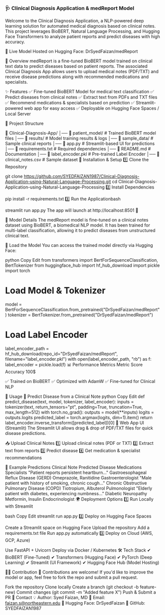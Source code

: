 ### 🩺 Clinical Diagnosis Application & medReport Model

Welcome to the Clinical Diagnosis Application, a NLP-powered deep learning solution for automated medical diagnosis based on clinical notes. This project leverages BioBERT, Natural Language Processing, and Hugging Face Transformers to analyze patient reports and predict diseases with high accuracy.

🚀 Live Model Hosted on Hugging Face: DrSyedFaizan/medReport

🔬 Overview
medReport is a fine-tuned BioBERT model trained on clinical text data to predict diseases based on patient reports. The associated Clinical Diagnosis App allows users to upload medical notes (PDF/TXT) and receive disease predictions along with recommended medications and specialists.

✨ Features
✅ Fine-tuned BioBERT Model for medical text classification
✅ Predict diseases from clinical notes
✅ Extract text from PDFs and TXT files
✅ Recommend medications & specialists based on prediction
✅ Streamlit-powered web app for easy access
✅ Deployable on Hugging Face Spaces / Local Server

📂 Project Structure

📁 Clinical-Diagnosis-App/
│── 📂 patient_model/         # Trained BioBERT model files
│── 📂 results/               # Model training results & logs
│── 📂 sample_data/           # Sample clinical reports
│── 📜 app.py                 # Streamlit-based UI for predictions
│── 📜 requirements.txt       # Required dependencies
│── 📜 README.md              # Documentation
│── 📜 label_encoder.pkl      # Pre-trained Label Encoder
│── 📜 clinical_notes.csv     # Sample dataset
🚀 Installation & Setup
1️⃣ Clone the Repository

git clone https://github.com/SYEDFAIZAN1987/Clinical-Diagnosis-Application-using-Natural-Language-Processing.git
cd Clinical-Diagnosis-Application-using-Natural-Language-Processing
2️⃣ Install Dependencies

pip install -r requirements.txt
3️⃣ Run the Applicationbash

streamlit run app.py
The app will launch at http://localhost:8501 🎉

📌 Model Details
The medReport model is fine-tuned on a clinical notes dataset using BioBERT, a biomedical NLP model. It has been trained for multi-label classification, allowing it to predict diseases from unstructured clinical text.

🔗 Load the Model
You can access the trained model directly via Hugging Face:

python
Copy
Edit
from transformers import BertForSequenceClassification, BertTokenizer
from huggingface_hub import hf_hub_download
import pickle
import torch

# Load Model & Tokenizer
model = BertForSequenceClassification.from_pretrained("DrSyedFaizan/medReport")
tokenizer = BertTokenizer.from_pretrained("DrSyedFaizan/medReport")

# Load Label Encoder
label_encoder_path = hf_hub_download(repo_id="DrSyedFaizan/medReport", filename="label_encoder.pkl")
with open(label_encoder_path, "rb") as f:
    label_encoder = pickle.load(f)
📊 Performance Metrics
Metric	Score
Accuracy	100$

✅ Trained on BioBERT
✅ Optimized with AdamW
✅ Fine-tuned for Clinical NLP

📖 Usage
🔹 Predict Disease from a Clinical Note
python
Copy
Edit
def predict_disease(text, model, tokenizer, label_encoder):
    inputs = tokenizer(text, return_tensors="pt", padding=True, truncation=True, max_length=512)
    with torch.no_grad():
        outputs = model(**inputs)
        logits = outputs.logits
    predicted_label = torch.argmax(logits, dim=1).item()
    return label_encoder.inverse_transform([predicted_label])[0]
🎨 Web App UI (Streamlit)
The Streamlit UI allows drag & drop of PDF/TXT files for quick disease predictions.

📥 Upload Clinical Notes
1️⃣ Upload clinical notes (PDF or TXT)
2️⃣ Extract text from reports
3️⃣ Predict disease
4️⃣ Get medication & specialist recommendations

🏥 Example Predictions
Clinical Note	Predicted Disease	Medications	Specialists
"Patient reports persistent heartburn..."	Gastroesophageal Reflux Disease (GERD)	Omeprazole, Ranitidine	Gastroenterologist
"Male patient with history of smoking, chronic cough..."	Chronic Obstructive Pulmonary Disease (COPD)	Tiotropium, Albuterol	Pulmonologist
"Elderly patient with diabetes, experiencing numbness..."	Diabetic Neuropathy	Metformin, Insulin	Endocrinologist
🌍 Deployment Options
1️⃣ Run Locally with Streamlit

bash
Copy
Edit
streamlit run app.py
2️⃣ Deploy on Hugging Face Spaces

Create a Streamlit space on Hugging Face
Upload the repository
Add a requirements.txt file
Run app.py automatically
3️⃣ Deploy on Cloud (AWS, GCP, Azure)

Use FastAPI + Uvicorn
Deploy via Docker / Kubernetes
🛠️ Tech Stack
✔ BioBERT (Fine-Tuned)
✔ Transformers (Hugging Face)
✔ PyTorch (Deep Learning)
✔ Streamlit (UI Framework)
✔ Hugging Face Hub (Model Hosting)

🧑‍💻 Contribution
🤝 Contributions are welcome!
If you'd like to improve the model or app, feel free to fork the repo and submit a pull request.

Fork the repository
Clone locally
Create a branch (git checkout -b feature-new)
Commit changes (git commit -m "Added feature X")
Push & Submit a PR
📩 Contact
💡 Author: Syed Faizan, MD
📧 Email: faizan.s@northeastern.edu
🤖 Hugging Face: DrSyedFaizan
📂 GitHub: SYEDFAIZAN1987
